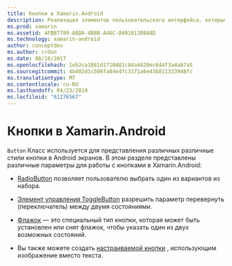 ```yaml
---
title: Кнопки в Xamarin.Android
description: Реализация элементов пользовательского интерфейса, которые пользователь нажимает для выполнения действия
ms.prod: xamarin
ms.assetid: 4FBB7789-A8DA-4B8B-A46C-849181388A8D
ms.technology: xamarin-android
author: conceptdev
ms.author: crdun
ms.date: 08/18/2017
ms.openlocfilehash: 1eb2ca1881d1710481c84a4420ec644f3a4ab7a5
ms.sourcegitcommit: 4b402d1c508fa84e4fc3171a6e43b811323948fc
ms.translationtype: MT
ms.contentlocale: ru-RU
ms.lasthandoff: 04/23/2019
ms.locfileid: "61276567"
---
```

# <a name="buttons-in-xamarinandroid"></a>Кнопки в Xamarin.Android

`Button` Класс используется для представления различных различные стили кнопки в Android экранов. В этом разделе представлены различные параметры для работы с кнопками в Xamarin.Android:

-   [RadioButton](~/android/user-interface/controls/buttons/radio-button.md) позволяет пользователю выбрать один из вариантов из набора.

-   [Элемент управления ToggleButton](~/android/user-interface/controls/buttons/toggle-button.md) разрешить параметр перевернуть (переключатель) между двумя состояниями.

-   [Флажок](~/android/user-interface/controls/buttons/check-box.md) — это специальный тип кнопки, которая может быть установлен или снят флажок, чтобы указать один из двух возможных состояний.

-   Вы также можете создать [настраиваемой кнопки](~/android/user-interface/controls/buttons/custom-button.md) , использующим изображение вместо текста.
